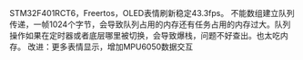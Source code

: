 STM32F401RCT6，Freertos，OLED表情刷新稳定43.3fps。
不能数组建立队列传递，一帧1024个字节，会导致队列占用的内存还有任务占用的内存过大。队列操作如果在定时器或者底层哪里被切换，会导致爆栈，问题不好查出。也太吃内存。
改进：更多表情显示，增加MPU6050数据交互
